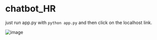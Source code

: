 # chatbot_HR

just run app.py with `python app.py` and then click on the localhost link.




![image](https://github.com/behdad13/chatbot_HR/assets/58978680/6ea30ea7-d0f5-4a17-bf82-0540910ae8f8)
